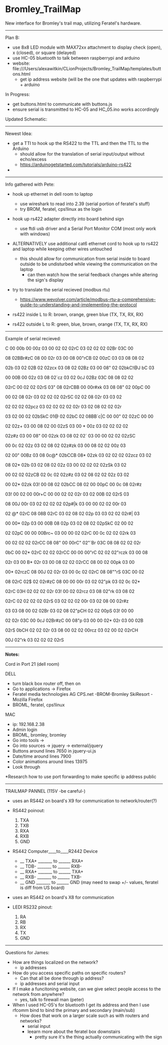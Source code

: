 # Bromley_TrailMap
New interface for Bromley's trail map, utilizing Feratel's hardware.

----------------------------------------------------------------------
Plan B:
- use 8x8 LED module with MAX72xx attachment to display check (open), x (closed), or square (delayed)
- use HC-05 bluetooth to talk between raspberrypi and arduino
- website: file:///Users/alexawitkin/CLionProjects/Bromley_TrailMap/templates/buttons.html
  - get ip address website (will be the one that updates with raspberrypi + arduino

In Progress:
- get buttons.html to communicate with buttons.js
- ensure serial is transmitted to HC-05 and HC_05.ino works accordingly

Updated Schematic:



----------------------------------------------------------------------
Newest Idea:
- get a TTl to hook up the RS422 to the TTL and then the TTL to the Arduino
  - should allow for the translation of serial input/output without echo/excess
  - https://arduinogetstarted.com/tutorials/arduino-rs422
- 


----------------------------------------------------------------------
Info gathered with Pete:
- hook up ethernet in dell room to laptop
  - use wireshark to read into 2.39 (serial portion of feratel's stuff)
  - try BROM, feratel, cps!linux as the login
- hook up rs422 adapter directly into board behind sign
  - use ftdi usb driver and a Serial Port Monitor COM (most only work with windows)
- ALTERNATIVELY use additional cat6 ethernet cord to hook up to rs422 and laptop while keeping other wires untouched
  - this should allow for communication from serial inside to board outside to be undisturbed while viewing the communication on the laptop
    - can then watch how the serial feedback changes while altering the sign's display
- try to translate the serial recieved (modbus rtu)
  - https://www.wevolver.com/article/modbus-rtu-a-comprehensive-guide-to-understanding-and-implementing-the-protocol 

- rs422 inside L to R: brown, orange, green blue (TX, TX, RX, RX)
- rs422 outside L to R: green, blue, brown, orange (TX, TX, RX, RX)

----------------------------------------------------------------------
Example of serial recieved:

C 00 00b 00 00z 03 00 02 02 02rC 03 02 02 02 02Br 03C 00

08 02BBr#zC 08  00 02r 03 00 08 00"rCB 02 00zC 03 03 08 08 02

02b 03 02 02B 02 02zcx 03 08 02 02Bz 03 00 08" 02 02bkC!@J bC 03

00 00B 00 02z 03 08  02`cz 03 02 0cJ 02Bz 03C 08 08 02 02

02rC 00 02 02 02rS 03" 08 02rCBB 00 00r#xk 03 08 08" 02 00pC 00

00 02 08 02r 03 02 02 02 02rSC 02 02 08 02r 03 03 02

02 02 02 02pcz 03 02 02 02 02 02r 03 02 08 02 02 02r

03 02 00 02 02bSkC 01@ 02 02bC 02 08BB`c|C 00 00" 02 02zC 00 00

02 02z+ 03 00 08 02 00 02zS 03 00 * 00z 03 02 02 02 02

02z#z 03 00 08" 00 02zk 03 08 02 02` 03 00 00 02 02 02zSC

00 0c 02 02z 03 02 08 02 02z#zk 03 00 08 02 02 00z 03

02 00" 00Bz 03 08 0c@* 02bCCB 08* 02zk 03 02  02 02 02zcz 03 02

08 02* 02b 03 02 08 02 02z 03 00 02 02 02 02zSk 03 02

00 02 02 02zCB 02 0c 02 02z#z 03 02 08 02 02 02z 03 02

00 02* 02zk 03! 00 08 02 02bCC 08 02 00 00pC 00 0c 08 02r#z

03! 00 02 00 00r+C 00 00 02 02 02r 03 02 00B 02 02rS 03

08 00J 00r 03 02 02 02 02 02p#|k 03 00 00 02 02 00r 03

02 @* 02rC 08 08B 02rC 03 02 08 02 02p 03 03 02  02 02r#| 03

00 00* 02p 03 00 00B 08 02p 03 02 08 02 02pSkC 02 00 02

02 02pC 00 00 00Brc~ 03 00 00 02 02rC 00 0c 02 02 02rk 03

00 02 02 02 02rCC 08 08" 00 00rC" 02"`Br 03C 08 08 02 02 02r

0bC 00  02* 02rC 02 02 02rCC 00 00 00"rC 02 02 02"rczk 03 00 08

02r 03 00 B* 02r 03 00 08 02 02 02rCC 08 00 02 00pk 03 00

00* 02rczC 08 00J 02 02r 03 00 0c 02 02rC 08 08""rS 03C 00  02

08 02rC 02$ 02 02r#zC 08 00 00 00r 03 02 02"pk 03 02 0c 02*

02rC 03H 02 02 02 02r 03! 00 02 02rcz 03 08 02"rk 03 08 02

02rC 02 02 02 02 02rS 03 02 02 02 00r 03 02 08 00 02r#z

03 03 08 00 02 02Br 03 02 08 02"pCH 02 02 00pS 03! 00 00

02 02r 03C 00 0cJ 02Br#zC 00 08"p 03 00 00 02* 02r 03 00 02B

02rS 0bCH 02 02 02r 03 08 00 02 02 00rcz 03 02 00 02 02rCH

00J 02"rk 03 02 02 02 02rS


----------------------------------------------------------------------
**Notes:**

Cord in Port 21 (dell room)

DELL
- turn black box router off, then on
- Go to applications -> Firefox 
- Feratel media technologies AG CPS.net -BROM-Bromley SkiResort - Mozilla Firefox
- BROML, feratel, cps!linux

MAC
- ip: 192.168.2.38
- Admin login 
- BROML, bromley, bromley 
- Go into tools -> 
- Go into sources -> jquery -> external/jquery
- Buttons around lines 7650 in jquery-ui.js 
- Date/time around lines 7900
- Color animations around lines 13975
- Look through 

*Research how to use port forwarding to make specific ip address public 

----------------------------------------------------------------------

TRAILMAP PANNEL (115V -be careful-)
- uses an RS442 on board's X9 for communication to network/router(?)
- RS442 poinout:
  1. TXA
  2. TXB
  3. RXA
  4. RXB
  5. GND 
- RS442 Computer____to____R2442 Device
  - __ TXA+ _______ to ______ RXA+
  - __ TDB- _______ to ______ RXB-
  - __ RXA+ _______ to ______ TXA+
  - __ RXB- _______ to ______ TXB-
  - __ GND  _______ to ______ GND
(may need to swap +/- values, feratel is diff from US board)


- uses an RS442 on board's X8 for communication
- LEDI RS232 pinout:
  1. RA
  2. RB
  3. RX
  4. TX
  5. GND
 




--------------------------------------------------------------------------
Questions for James:
- How are things localized on the network?
  - ip addresses
- How do you access specific paths on specific routers?
  - Can that all be done through ip address?
  - ip addresses and serial input
- If I make a funcitoning website, can we give select people access to the network from anywhere?
  - yes, talk to firewall man (peter)
- When I used HC-05's for bluetooth I get its address and then I use rfcomm bind to bind the primary and secondary (main/sub)
  - How does that work on a larger scale such as with routers and networks?
    - serial input
    - leearn more about the feratel box downstairs
      - pretty sure it's the thing actually communicating with the sign
  
